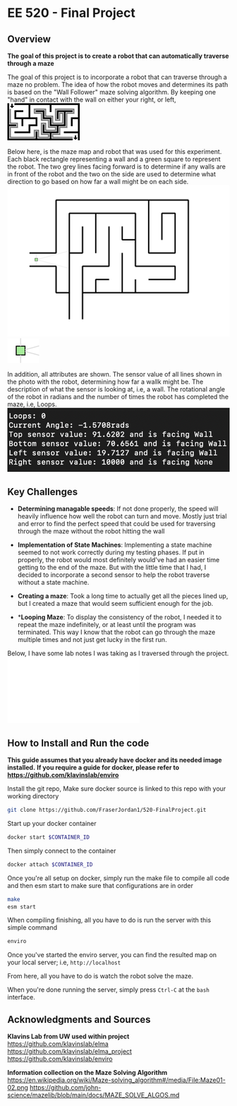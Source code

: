 # EE 520 - Final Project

## Overview

**The goal of this project is to create a robot that can automatically traverse through a maze**

The goal of this project is to incorporate a robot that can traverse through a maze
no problem. The idea of how the robot moves and determines its path is based on
the "Wall Follower" maze solving algorithm. By keeping one "hand" in contact with
the wall on either your right, or left, 
![alt text](./images/maze_walker.png)

Below here, is the maze map and robot that was used for this experiment. Each black
rectangle representing a wall and a green square to represent the robot. The two grey
lines facing forward is to determine if any walls are in front of the robot and the two
on the side are used to determine what direction to go based on how far a wall might
be on each side.
![alt text](./images/maze_map.png)
![alt text](./images/robot.png)

In addition, all attributes are shown. The sensor value of all lines shown in the photo
with the robot, determining how far a wallk might be. The description of what the sensor
is looking at, i.e, a wall. The rotational angle of the robot in radians and the number
of times the robot has completed the maze, i.e, Loops.
![alt text](./images/terminal.png)


## Key Challenges

* **Determining managable speeds**: If not done properly, the speed will heavily
influence how well the robot can turn and move. Mostly just trial and error to
find the perfect speed that could be used for traversing through the maze without
the robot hitting the wall

* **Implementation of State Machines**: Implementing a state machine seemed to 
not work correctly during my testing phases. If put in properly, the robot
would most definitely would've had an easier time getting to the end of the
maze. But with the little time that I had, I decided to incorporate a second
sensor to help the robot traverse without a state machine. 

* **Creating a maze**: Took a long time to actually get all the pieces lined up,
but I created a maze that would seem sufficient enough for the job.

* ***Looping Maze**: To display the consistency of the robot, I needed it to
repeat the maze indefinitely, or at least until the program was terminated.
This way I know that the robot can go through the maze multiple times and
not just get lucky in the first run.

Below, I have some lab notes I was taking as I traversed through the project.
![alt text](./images/lab_notes.pdf)


## How to Install and Run the code

**This guide assumes that you already have docker and its needed image installed.**
**If you require a guide for docker, please refer to https://github.com/klavinslab/enviro**

Install the git repo, Make sure docker source is linked to this repo with your working directory
```bash
git clone https://github.com/FraserJordan1/520-FinalProject.git 
```

Start up your docker container
```bash
docker start $CONTAINER_ID
```

Then simply connect to the container
```bash
docker attach $CONTAINER_ID
```

Once you're all setup on docker, simply run the make file to compile all code
and then esm start to make sure that configurations are in order
```bash
make
esm start
```

When compiling finishing, all you have to do is run the server with this simple command
```bash
enviro
```

Once you've started the enviro server, you can find the resulted map on your
local server; i.e, `http://localhost`

From here, all you have to do is watch the robot solve the maze.

When you're done running the server, simply press `Ctrl-C` at the `bash` interface.


## Acknowledgments and Sources

**Klavins Lab from UW used within project**
https://github.com/klavinslab/elma
https://github.com/klavinslab/elma_project
https://github.com/klavinslab/enviro

**Information collection on the Maze Solving Algorithm**
https://en.wikipedia.org/wiki/Maze-solving_algorithm#/media/File:Maze01-02.png
https://github.com/john-science/mazelib/blob/main/docs/MAZE_SOLVE_ALGOS.md


